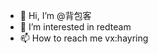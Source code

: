 - 👋 Hi, I’m @背包客
- 👀 I’m interested in redteam
- 📫 How to reach me vx:hayring

<!---
baogod404/baogod404 is a ✨ special ✨ repository because its `README.md` (this file) appears on your GitHub profile.
You can click the Preview link to take a look at your changes.
--->
